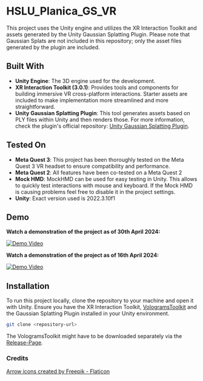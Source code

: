 # HSLU_Planica_GS_VR

This project uses the Unity engine and utilizes the XR Interaction Toolkit and assets generated by the Unity Gaussian Splatting Plugin. Please note that Gaussian Splats are not included in this repository; only the asset files generated by the plugin are included.

## Built With

- **Unity Engine**: The 3D engine used for the development.
- **XR Interaction Toolkit (3.0.1)**: Provides tools and components for building immersive VR cross-platform interactions. Starter assets are included to make implementation more streamlined and more straightforward.
- **Unity Gaussian Splatting Plugin**: This tool generates assets based on PLY files within Unity and then renders those. For more information, check the plugin's official repository: [Unity Gaussian Splatting Plugin](https://github.com/aras-p/UnityGaussianSplatting).

## Tested On

- **Meta Quest 3**: This project has been thoroughly tested on the Meta Quest 3 VR headset to ensure compatibility and performance.
- **Meta Quest 2**: All features have been co-tested on a Meta Quest 2
- **Mock HMD**: MockHMD can be used for easy testing in Unity. This allows to quickly test interactions with mouse and keyboard. If the Mock HMD is causing problems feel free to disable it in the project settings.
- **Unity**: Exact version used is 2022.3.10f1

## Demo
**Watch a demonstration of the project as of 30th April 2024:**

[![Demo Video](https://img.youtube.com/vi/L9a29qS8YYY/0.jpg)](https://www.youtube.com/watch?v=L9a29qS8YYY)

**Watch a demonstration of the project as of 16th April 2024:**

[![Demo Video](https://img.youtube.com/vi/mFlTdvBfWRY/0.jpg)](https://www.youtube.com/watch?v=mFlTdvBfWRY)

## Installation

To run this project locally, clone the repository to your machine and open it with Unity. Ensure you have the XR Interaction Toolkit, [VologramsToolkit](https://github.com/Volograms/volograms_unity_plugin/releases) and the Gaussian Splatting Plugin installed in your Unity environment.

```bash
git clone <repository-url>
````

The VologramsToolkit might have to be downloaded separately via the [Release-Page](https://github.com/Volograms/volograms_unity_plugin/releases).


### Credits
<a href="https://www.flaticon.com/free-icons/arrow" title="arrow icons">Arrow icons created by Freepik - Flaticon</a>
